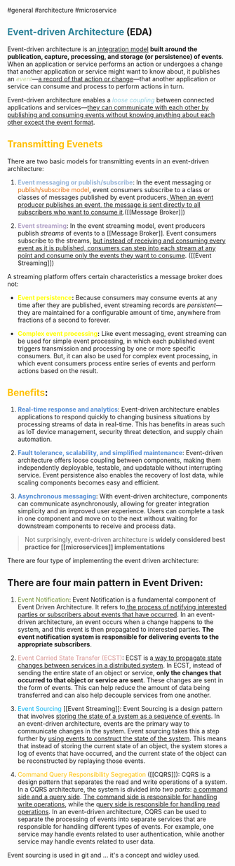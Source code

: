 #general #architecture #microservice 

## <font color="#31859b">Event-driven Architecture</font> (EDA)
Event-driven architecture is an<u> integration model</u> **built around the publication, capture, processing, and storage (or persistence) of events**. When an application or service performs an action or undergoes a change that another application or service might want to know about, it publishes an _<font color="#c3d69b">event</font>_—<u>a record of that action or change</u>—that another application or service can consume and process to perform actions in turn.

Event-driven architecture enables a _<font color="#92cddc">loose coupling</font>_ between connected applications and services—<u>they can communicate with each other by publishing and consuming events without knowing anything about each other except the event format</u>.

## <font color="#ffc000">Transmitting Evenets</font>
There are two basic models for transmitting events in an event-driven architecture:
1. **<font color="#95b3d7">Event messaging or publish/subscribe</font>**:
		In the event messaging or <font color="#e36c09">publish/subscribe model</font>, event consumers subscribe to a class or classes of messages published by event producers.<u> When an event producer publishes an event, the message is sent directly to all subscribers who want to consume it</u>.([[Message Broker]])

2. **<font color="#b2a2c7">Event streaming</font>**:
		In the event streaming model, event producers publish _streams_ of events to a [[Message Broker]]. Event consumers subscribe to the streams, <u>but instead of receiving and consuming every event as it is published, consumers can step into each stream at any point and consume only the events they want to consume</u>.
		([[Event Streaming]])

A streaming platform offers certain characteristics a message broker does not:
- **<font color="#ffff00">Event persistence</font>:** Because consumers may consume events at any time after they are published, event streaming records are _persistent_—they are maintained for a configurable amount of time, anywhere from fractions of a second to forever. 

- **<font color="#ffff00">Complex event processing</font>:** Like event messaging, event streaming can be used for simple event processing, in which each published event triggers transmission and processing by one or more specific consumers. But, it can also be used for complex event processing, in which event consumers process entire series of events and perform actions based on the result.

## <font color="#ffc000">Benefits</font>:
1.  **<font color="#548dd4">Real-time response and analytics</font>**: Event-driven architecture enables applications to respond quickly to changing business situations by processing streams of data in real-time. This has benefits in areas such as IoT device management, security threat detection, and supply chain automation.

2.  **<font color="#548dd4">Fault tolerance, scalability, and simplified maintenance</font>**: Event-driven architecture offers loose coupling between components, making them independently deployable, testable, and updatable without interrupting service. Event persistence also enables the recovery of lost data, while scaling components becomes easy and efficient.
 
3.  **<font color="#548dd4">Asynchronous messaging</font>**: With event-driven architecture, components can communicate asynchronously, allowing for greater integration simplicity and an improved user experience. Users can complete a task in one component and move on to the next without waiting for downstream components to receive and process data.

> Not surprisingly, event-driven architecture is **widely considered best practice for [[microservices]] implementations**


There are four type of implementing the event driven architecture:


## There are four main pattern in Event Driven:
1. <font color="#76923c"> Event Notification</font>: Event Notification is a fundamental component of Event Driven Architecture. It refers to<u> the process of notifying interested parties or subscribers about events that have occurred</u>. In an event-driven architecture, an event occurs when a change happens to the system, and this event is then propagated to interested parties. **The event notification system is responsible for delivering events to the appropriate subscribers**.

2. <font color="#d99694"> Event Carried State Transfer (ECST)</font>: ECST is a<u> way to propagate state changes between services in a distributed system</u>. In ECST, instead of sending the entire state of an object or service, **only the changes that occurred to that object or service are sent**. These changes are sent in the form of events. This can help reduce the amount of data being transferred and can also help decouple services from one another.

3.  <font color="#00b0f0">Event Sourcing</font> [[Event Streaming]]: Event Sourcing is a design pattern that involves <u>storing the state of a system as a sequence of events</u>. In an event-driven architecture, events are the primary way to communicate changes in the system. Event sourcing takes this a step further by <u>using events to construct the state of the system</u>. This means that instead of storing the current state of an object, the system stores a log of events that have occurred, and the current state of the object can be reconstructed by replaying those events.

4.  <font color="#ffc000">Command Query Responsibility Segregation</font> ([[CQRS]]): CQRS is a design pattern that separates the read and write operations of a system. In a CQRS architecture, the system is divided into *two parts*: <u>a command side and a query side</u>. <u>The command side is responsible for handling write operations</u>, while the q<u>uery side is responsible for handling read operations</u>. In an event-driven architecture, CQRS can be used to separate the processing of events into separate services that are responsible for handling different types of events. For example, one service may handle events related to user authentication, while another service may handle events related to user data.

Event sourcing is used in git and ... it's a concept and widley used.